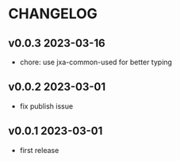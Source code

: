 # CHANGELOG

## v0.0.3 2023-03-16

- chore: use jxa-common-used for better typing

## v0.0.2 2023-03-01

- fix publish issue

## v0.0.1 2023-03-01

- first release
